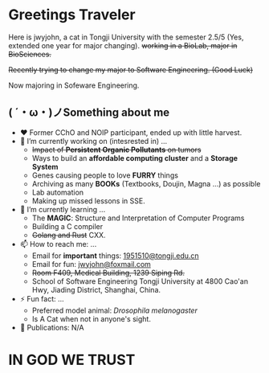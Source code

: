 # Greetings Traveler

Here is jwyjohn, a cat in Tongji University with the semester 2.5/5 (Yes, extended one year for major changing). ~~working in a BioLab, major in BioSciences.~~

~~Recently trying to change my major to Software Engineering. (Good Luck)~~

Now majoring in Sofeware Engineering.

## ( ´・ω・)ノSomething about me

- ♥️ Former CChO and NOIP participant, ended up with little harvest.
- 🔭 I’m currently working on (intesrested in) ...
  - ~~Impact of **Persistent Organic Pollutants** on tumors~~
  - Ways to build an **affordable computing cluster** and a **Storage System**
  - Genes causing people to love **FURRY** things
  - Archiving as many **BOOKs** (Textbooks, Doujin, Magna ...) as possible
  - Lab automation
  - Making up missed lessons in SSE.
- 🌱 I’m currently learning ...
  - The **MAGIC**: Structure and Interpretation of Computer Programs
  - Building a C compiler
  - ~~Golang and Rust~~ CXX.
- 📫 How to reach me: ...
  - Email for **important** things: 1951510@tongji.edu.cn
  - Email for fun: jwyjohn@foxmail.com
  - ~~Room F409, Medical Building, 1239 Siping Rd.~~
  - School of Software Engineering Tongji University at 4800 Cao'an Hwy, Jiading District, Shanghai, China.
- ⚡ Fun fact: ...
  - Preferred model animal: *Drosophila melanogaster*
  - Is A Cat when not in anyone's sight.
- 📖 Publications: N/A


# IN GOD WE TRUST
